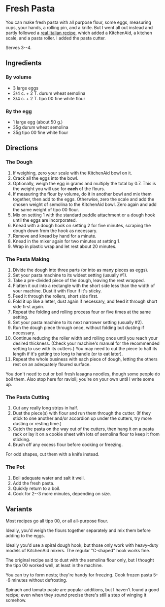 [KitchenAid]: ../indices/kitchenAid.html
[PastaMachine]: ../indices/pastaMachine.html

# Fresh Pasta

You can make fresh pasta with all purpose flour, some eggs, measuring cups, your hands, a rolling pin, and a knife.  But I went all out instead and partly followed a [real Italian recipe](https://www.recipesfromitaly.com/make-italian-homemade-pasta/), which added a KitchenAid, a kitchen scale, and a pasta roller.  I added the pasta cutter.

Serves 3--4.

## Ingredients

### By volume

* 3 large eggs
* 3/4 c. + 2 T. durum wheat semolina
* 3/4 c. + 2 T. tipo 00 fine white flour

### By the egg

* 1 large egg (about 50 g.)
* 35g durum wheat semolina 
* 35g tipo 00 fine white flour

## Directions

### The Dough

1. If weighing, zero your scale with the KitchenAid bowl on it.
2. Crack all the eggs into the bowl.  
3. Optionally, weigh the egg in grams and multiply the total by 0.7.  This is the weight you will use for **each** of the flours.
4. If measuring the flour by volume, do it in another bowl and mix them together, then add to the eggs.  Otherwise, zero the scale and add the chosen weight of semolina to the KitchenAid bowl.  Zero again and add the same weight of tipo 00 flour. 
6. Mix on setting 1 with the standard paddle attachment or a dough hook until the eggs are incorporated.
7. Knead with a dough hook on setting 2 for five minutes, scraping the dough down from the hook as necessary.
8. Remove and knead by hand for a minute.
9. Knead in the mixer again for two minutes at setting 1.
10. Wrap in plastic wrap and let rest about 20 minutes.

### The Pasta Making

1. Divide the dough into three parts (or into as many pieces as eggs).
2. Set your pasta machine to its widest setting (usually #1).
3. Take a pre-divided piece of the dough, leaving the rest wrapped.
4. Flatten it out into a rectangle with the short side less than the width of your machine.  Dust it with flour if it's sticky.
5. Feed it through the rollers, short side first.
6. Fold it up like a letter, dust again if necessary, and feed it through short side first again.
7. Repeat the folding and rolling process four or five times at the same setting.
8. Set your pasta machine to its next narrower setting (usually #2).
9. Run the dough piece through once, without folding but dusting if necessary.
10. Continue reducing the roller width and rolling once until you reach your desired thickness.  (Check your machine's manual for the recommended setting to use with its cutters.)  You may need to cut the piece to half its length if it's getting too long to handle (or to eat later).
13. Repeat the whole business with each piece of dough, letting the others rest on an adequately floured surface.

You don't need to cut or boil fresh lasagna noodles, though some people do boil them.  Also stop here for ravioli; you're on your own until I write some up.

### The Pasta Cutting

1. Cut any really long strips in half.
11. Dust the piece(s) with flour and run them through the cutter.  (If they stick to one another and/or accordion up under the cutters, try more dusting or resting time.) 
12. Catch the pasta on the way out of the cutters, then hang it on a pasta rack or lay it on a cookie sheet with lots of semolina flour to keep it from sticking.
14. Brush off any excess flour before cooking or freezing.

For odd shapes, cut them with a knife instead.
 
### The Pot

1. Boil adequate water and salt it well.
2. Add the fresh pasta.
3. Quickly return to a boil.
4. Cook for 2--3 more minutes, depending on size.

## Variants

Most recipes go all tipo 00, or all all-purpose flour.

Ideally, you'd weigh the flours together separately and mix them before adding to the eggs.

Ideally you'd use a spiral dough hook, but those only work with heavy-duty models of KitchenAid mixers.  The regular "C-shaped" hook works fine.

The original recipe said to dust with the semolina flour only, but I thought the tipo 00 worked well, at least in the machine.

You can try to form nests; they're handy for freezing.  Cook frozen pasta 5--6 minutes without defrosting.

Spinach and tomato paste are popular additions, but I haven't found a good recipe; even when they *sound* precise there's still a step of winging it somehow.

